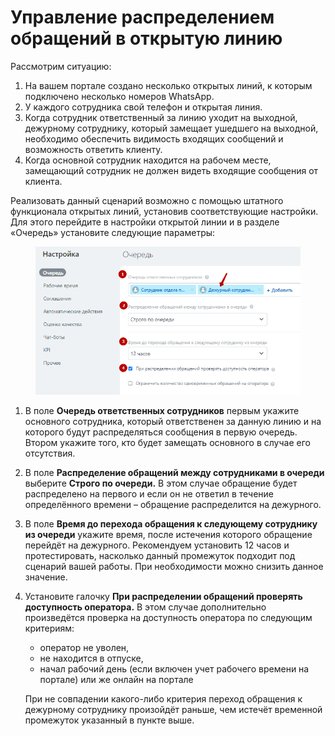 # Управление распределением обращений в открытую линию

Рассмотрим ситуацию:

1. На вашем портале создано несколько открытых линий, к которым подключено несколько номеров WhatsApp.
2. У каждого сотрудника свой телефон и открытая линия.
3. Когда сотрудник ответственный за линию уходит на выходной, дежурному сотруднику, который замещает ушедшего на выходной, необходимо обеспечить видимость входящих сообщений и возможность ответить клиенту.
4. Когда основной сотрудник находится на рабочем месте, замещающий сотрудник не должен видеть входящие сообщения от клиента.

Реализовать данный сценарий возможно с помощью штатного функционала открытых линий, установив соответствующие настройки. Для этого перейдите в настройки открытой линии и в разделе «Очередь» установите следующие параметры:

<figure><img src="../../.gitbook/assets/image.png" alt=""><figcaption></figcaption></figure>

1. В поле **Очередь ответственных сотрудников** первым укажите основного сотрудника, который ответственен за данную линию и на которого будут распределяться сообщения в первую очередь. Втором укажите того, кто будет замещать основного в случае его отсутствия.
2. В поле **Распределение обращений между сотрудниками в очереди** выберите **Строго по очереди.** В этом случае обращение будет распределено на первого и если он не ответил в течение определённого времени – обращение распределится на дежурного.
3. В поле **Время до перехода обращения к следующему сотруднику из очереди** укажите время, после истечения которого обращение перейдёт на дежурного. Рекомендуем установить 12 часов и протестировать, насколько данный промежуток подходит под сценарий вашей работы. При необходимости можно снизить данное значение.
4.  Установите галочку **При распределении обращений проверять доступность оператора.** В этом случае дополнительно произведётся проверка на доступность оператора по следующим критериям:

    * оператор не уволен,
    * не находится в отпуске,
    * начал рабочий день (если включен учет рабочего времени на портале) или же онлайн на портале

    При не совпадении какого-либо критерия переход обращения к дежурному сотруднику произойдёт раньше, чем истечёт временной промежуток указанный в пункте выше.
